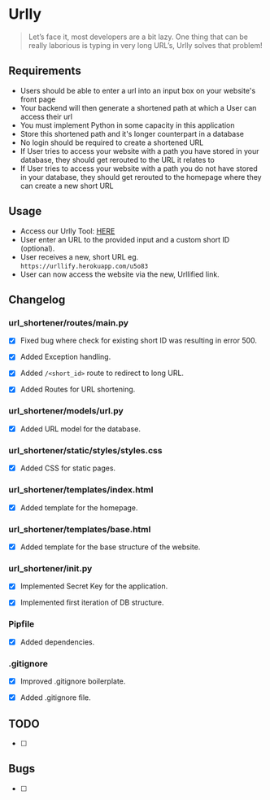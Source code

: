 # Urlly

> Let’s face it, most developers are a bit lazy. One thing that can be really laborious is typing in very long URL’s, Urlly solves that problem!


## Requirements
- Users should be able to enter a url into an input box on your website's front page
- Your backend will then generate a shortened path at which a User can access their url
- You must implement Python in some capacity in this application
- Store this shortened path and it's longer counterpart in a database
- No login should be required to create a shortened URL
- If User tries to access your website with a path you have stored in your database, they should get rerouted to the URL it relates to 
- If User tries to access your website with a path you do not have stored in your database, they should get rerouted to the homepage where they can create a new short URL 

## Usage

* Access our Urlly Tool: [HERE](https://urllify.herokuapp.com/)
* User enter an URL to the provided input and a custom short ID (optional).
* User receives a new, short URL eg. `https://urllify.herokuapp.com/u5o83` 
* User can now access the website via the new, Urllified link.

## Changelog

### url_shortener/routes/main.py

- [x] Fixed bug where check for existing short ID was resulting in error 500.

- [x] Added Exception handling.

- [x] Added `/<short_id>` route to redirect to long URL.

- [x] Added Routes for URL shortening.

### url_shortener/models/url.py

- [x] Added URL model for the database.

### url_shortener/static/styles/styles.css

- [x] Added CSS for static pages.

### url_shortener/templates/index.html

- [x] Added template for the homepage.

### url_shortener/templates/base.html

- [x] Added template for the base structure of the website.

### url_shortener/__init__.py

- [x] Implemented Secret Key for the application.

- [x] Implemented first iteration of DB structure.

### Pipfile

- [x] Added dependencies.

### .gitignore

- [x] Improved .gitignore boilerplate.

- [x] Added .gitignore file.

## TODO

- [ ] 

## Bugs

- [ ] 